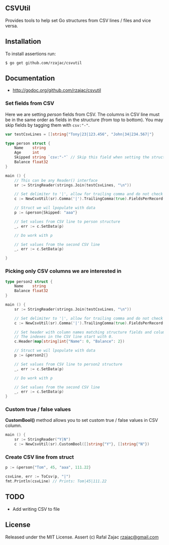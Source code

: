 ## CSVUtil

Provides tools to help set Go structures from CSV lines / files and vice versa.

## Installation

To install assertions run:

    $ go get github.com/rzajac/csvutil

## Documentation

* http://godoc.org/github.com/rzajac/csvutil

### Set fields from CSV

Here we are setting _person_ fields from CSV. The columns in CSV line must be in the same order as fields in the structure (from top to bottom). You may skip fields by tagging them with `csv:"-"`.

```go
var testCsvLines = []string{"Tony|23|123.456", "John|34|234.567|"}

type person struct {
	Name    string
	Age     int
	Skipped string `csv:"-"` // Skip this field when setting the structure
	Balance float32
}

main () {
	// This can be any Reader() interface
	sr := StringReader(strings.Join(testCsvLines, "\n"))

	// Set delimiter to '|', allow for trailing comma and do not check fields per CSV record
	c := NewCsvUtil(sr).Comma('|').TrailingComma(true).FieldsPerRecord(-1)

	// Struct we wil lpopulate with data
	p := &person{Skipped: "aaa"}

	// Set values from CSV line to person structure
	_, err := c.SetData(p)

	// Do work with p

	// Set values from the second CSV line
	_, err := c.SetData(p)

}
```

### Picking only CSV columns we are interested in

```go
type person2 struct {
	Name    string
	Balance float32
}

main () {
	sr := StringReader(strings.Join(testCsvLines, "\n"))

	// Set delimiter to '|', allow for trailing comma and do not check fields per CSV record
	c := NewCsvUtil(sr).Comma('|').TrailingComma(true).FieldsPerRecord(-1)

	// Set header with column names matching structure fields and column indexes on the CSV line.
	// The indexes in the CSV line start with 0.
	c.Header(map[string]int{"Name": 0, "Balance": 2})

	// Struct we wil lpopulate with data
	p := &person2{}

	// Set values from CSV line to person2 structure
	_, err := c.SetData(p)

	// Do work with p

	// Set values from the second CSV line
	_, err := c.SetData(p)
}

```

### Custom true / false values

**CustomBool()** method allows you to set custom true / false values in CSV column.

```go
main () {
	sr := StringReader("Y|N")
	c := NewCsvUtil(sr).CustomBool([]string{"Y"}, []string{"N"})
```

### Create CSV line from struct

```go
p := &person{"Tom", 45, "aaa", 111.22}

csvLine, err := ToCsv(p, "|")
fmt.Println(csvLine) // Prints: Tom|45|111.22
```

## TODO

* Add writing CSV to file

## License

Released under the MIT License.
Assert (c) Rafal Zajac <rzajac@gmail.com>